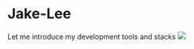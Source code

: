 # Jake-Lee
Let me introduce my development tools and stacks
<img src="https://capsule-render.vercel.app/api?type=transparent&color=gradient&height=300&section=header&text=Welcome%20to%20JakeLee's%20GitHub&fontSize=60" />
